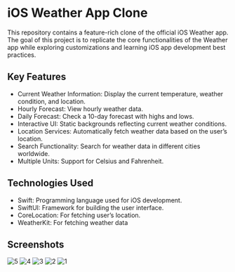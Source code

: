 # iOS Weather App Clone

This repository contains a feature-rich clone of the official iOS Weather app. The goal of this project is to replicate the core functionalities of the Weather app while exploring customizations and learning iOS app development best practices.

## Key Features
- Current Weather Information: Display the current temperature, weather condition, and location.
- Hourly Forecast: View hourly weather data.
- Daily Forecast: Check a 10-day forecast with highs and lows.
- Interactive UI: Static backgrounds reflecting current weather conditions.
- Location Services: Automatically fetch weather data based on the user’s location.
- Search Functionality: Search for weather data in different cities worldwide.
- Multiple Units: Support for Celsius and Fahrenheit.

## Technologies Used

- Swift: Programming language used for iOS development.
- SwiftUI: Framework for building the user interface.
- CoreLocation: For fetching user’s location.
- WeatherKit: For fetching weather data

## Screenshots
![5](https://github.com/user-attachments/assets/4c9d201c-797e-466f-b657-3a5e10e525e3)
![4](https://github.com/user-attachments/assets/27d5d93a-7634-4fe2-b4c7-0fa659d07c93)
![3](https://github.com/user-attachments/assets/5c11778d-b6d2-43ca-b326-51ed528b6ec8)
![2](https://github.com/user-attachments/assets/88009340-537d-412d-9908-8a38ca5125d5)
![1](https://github.com/user-attachments/assets/a044703b-603e-45b5-9278-856084ec5f72)


